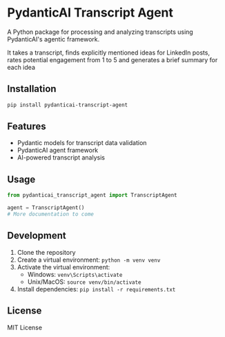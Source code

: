 # PydanticAI Transcript Agent

A Python package for processing and analyzing transcripts using PydanticAI's agentic framework.

It takes a transcript, finds explicitly mentioned ideas
for LinkedIn posts, rates potential engagement from 1 to 5
and generates a brief summary for each idea

## Installation

```bash
pip install pydanticai-transcript-agent
```

## Features

- Pydantic models for transcript data validation
- PydanticAI agent framework
- AI-powered transcript analysis

## Usage

```python
from pydanticai_transcript_agent import TranscriptAgent

agent = TranscriptAgent()
# More documentation to come
```

## Development

1. Clone the repository
2. Create a virtual environment: `python -m venv venv`
3. Activate the virtual environment:
   - Windows: `venv\Scripts\activate`
   - Unix/MacOS: `source venv/bin/activate`
4. Install dependencies: `pip install -r requirements.txt`

## License

MIT License